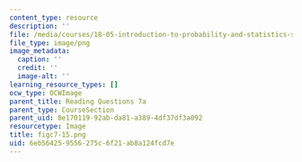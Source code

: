 ```yaml
---
content_type: resource
description: ''
file: /media/courses/18-05-introduction-to-probability-and-statistics-spring-2014/6eb564259556275c6f21ab8a124fcd7e_figc7-15.png
file_type: image/png
image_metadata:
  caption: ''
  credit: ''
  image-alt: ''
learning_resource_types: []
ocw_type: OCWImage
parent_title: Reading Questions 7a
parent_type: CourseSection
parent_uid: 8e170119-92ab-da81-a389-4df37df3a092
resourcetype: Image
title: figc7-15.png
uid: 6eb56425-9556-275c-6f21-ab8a124fcd7e
---
```

